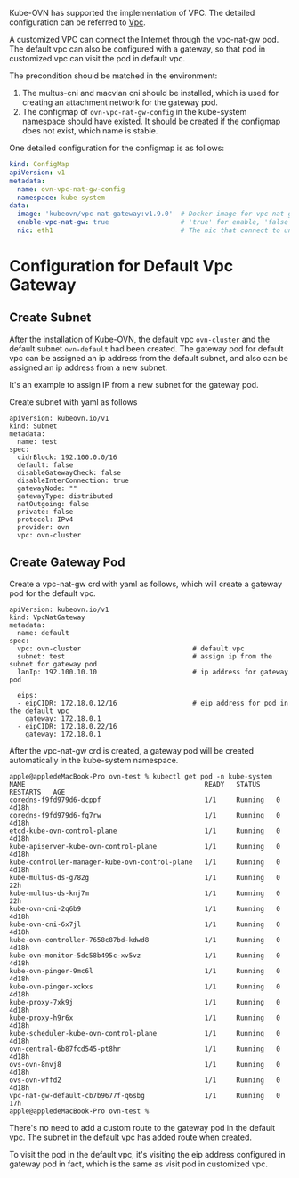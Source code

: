 
Kube-OVN has supported the implementation of VPC. The detailed configuration can be referred to 
[Vpc](https://github.com/kubeovn/kube-ovn/blob/master/docs/vpc.md).

A customized VPC can connect the Internet through the vpc-nat-gw pod. The default vpc can also be configured with a gateway, so that pod in customized vpc can visit the pod in default vpc.

The precondition should be matched in the environment:
1. The multus-cni and macvlan cni should be installed, which is used for creating an attachment network for the gateway pod.
2. The configmap of `ovn-vpc-nat-gw-config` in the kube-system namespace should have existed. It should be created if the configmap does not exist, which name is stable.

One detailed configuration for the configmap is as follows:

```yaml
kind: ConfigMap
apiVersion: v1
metadata:
  name: ovn-vpc-nat-gw-config
  namespace: kube-system
data:
  image: 'kubeovn/vpc-nat-gateway:v1.9.0'  # Docker image for vpc nat gateway
  enable-vpc-nat-gw: true                  # 'true' for enable, 'false' for disable
  nic: eth1                                # The nic that connect to underlay network, use as the 'master' for macvlan
```

# Configuration for Default Vpc Gateway
## Create Subnet
After the installation of Kube-OVN, the default vpc 
`ovn-cluster` and the default subnet `ovn-default` had been created. The gateway pod for default vpc can be assigned an ip address from the default subnet, and also can be assigned an ip address from a new subnet.

It's an example to assign IP from a new subnet for the gateway pod.

Create subnet with yaml as follows

```
apiVersion: kubeovn.io/v1
kind: Subnet
metadata:
  name: test
spec:
  cidrBlock: 192.100.0.0/16
  default: false
  disableGatewayCheck: false
  disableInterConnection: true
  gatewayNode: ""
  gatewayType: distributed
  natOutgoing: false
  private: false
  protocol: IPv4
  provider: ovn
  vpc: ovn-cluster
```

## Create Gateway Pod
Create a vpc-nat-gw crd with yaml as follows, which will create a gateway pod for the default vpc.

```
apiVersion: kubeovn.io/v1
kind: VpcNatGateway
metadata:
  name: default
spec:
  vpc: ovn-cluster                            # default vpc
  subnet: test                                # assign ip from the subnet for gateway pod
  lanIp: 192.100.10.10                        # ip address for gateway pod

  eips:
  - eipCIDR: 172.18.0.12/16                   # eip address for pod in the default vpc
    gateway: 172.18.0.1
  - eipCIDR: 172.18.0.22/16
    gateway: 172.18.0.1
```

After the vpc-nat-gw crd is created, a gateway pod will be created automatically in the kube-system namespace.

```
apple@appledeMacBook-Pro ovn-test % kubectl get pod -n kube-system
NAME                                             READY   STATUS    RESTARTS   AGE
coredns-f9fd979d6-dcppf                          1/1     Running   0          4d18h
coredns-f9fd979d6-fg7rw                          1/1     Running   0          4d18h
etcd-kube-ovn-control-plane                      1/1     Running   0          4d18h
kube-apiserver-kube-ovn-control-plane            1/1     Running   0          4d18h
kube-controller-manager-kube-ovn-control-plane   1/1     Running   0          4d18h
kube-multus-ds-g782g                             1/1     Running   0          22h
kube-multus-ds-knj7m                             1/1     Running   0          22h
kube-ovn-cni-2q6b9                               1/1     Running   0          4d18h
kube-ovn-cni-6x7jl                               1/1     Running   0          4d18h
kube-ovn-controller-7658c87bd-kdwd8              1/1     Running   0          4d18h
kube-ovn-monitor-5dc58b495c-xv5vz                1/1     Running   0          4d18h
kube-ovn-pinger-9mc6l                            1/1     Running   0          4d18h
kube-ovn-pinger-xckxs                            1/1     Running   0          4d18h
kube-proxy-7xk9j                                 1/1     Running   0          4d18h
kube-proxy-h9r6x                                 1/1     Running   0          4d18h
kube-scheduler-kube-ovn-control-plane            1/1     Running   0          4d18h
ovn-central-6b87fcd545-pt8hr                     1/1     Running   0          4d18h
ovs-ovn-8nvj8                                    1/1     Running   0          4d18h
ovs-ovn-wffd2                                    1/1     Running   0          4d18h
vpc-nat-gw-default-cb7b9677f-q6sbg               1/1     Running   0          17h
apple@appledeMacBook-Pro ovn-test %
```

There's no need to add a custom route to the gateway pod in the default vpc. The subnet in the default vpc has added route when created.

To visit the pod in the default vpc, it's visiting the eip address configured in gateway pod in fact, which is the same as visit pod in customized vpc.